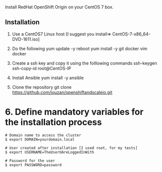 Install RedHat OpenShift Origin on your CentOS 7 box.

## Installation

1. Use a CentOS7 Linux host [I suggest you install=> CentOS-7-x86_64-DVD-1611.iso]

2. Do the following   yum update -y      reboot       yum install -y git docker vim docker
   
3. Create a ssh key and copy it using the folllowing commands    ssh-keygen     ssh-copy-id root@CentOS-IP

4. Install Ansible        yum install -y ansible 

5. Clone the repository        git clone  https://github.com/jouzan/openshiftandscaleio.git
   
# 6. Define mandatory variables for the installation process
```
# Domain name to access the cluster
$ export DOMAIN=yourdomain.local 

# User created after installation [I used root, for my tests]
$ export USERNAME=TheUserUAreLoggedInWith      

# Password for the user
$ export PASSWORD=password
```


